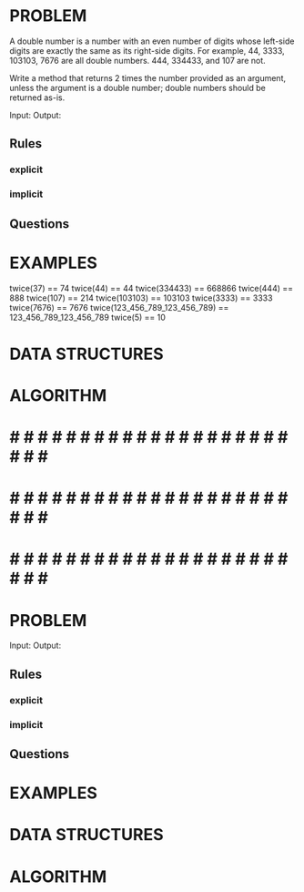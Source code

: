 # PROBLEM
A double number is a number with an even number of digits whose left-side digits are exactly the same as its right-side digits. For example, 44, 3333, 103103, 7676 are all double numbers. 444, 334433, and 107 are not.

Write a method that returns 2 times the number provided as an argument, unless the argument is a double number; double numbers should be returned as-is.

  Input: 
  Output:

  ## Rules
  ### explicit
  
  ### implicit


  ## Questions


# EXAMPLES
twice(37) == 74
twice(44) == 44
twice(334433) == 668866
twice(444) == 888
twice(107) == 214
twice(103103) == 103103
twice(3333) == 3333
twice(7676) == 7676
twice(123_456_789_123_456_789) == 123_456_789_123_456_789
twice(5) == 10

# DATA STRUCTURES


# ALGORITHM



# # # # # # # # # # # # # # # # # # # # # # # # #
# # # # # # # # # # # # # # # # # # # # # # # # #
# # # # # # # # # # # # # # # # # # # # # # # # #

# PROBLEM


  Input: 
  Output:

  ## Rules
  ### explicit
  
  ### implicit


  ## Questions


# EXAMPLES


# DATA STRUCTURES


# ALGORITHM
